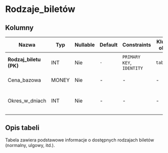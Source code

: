 # Rodzaje_biletów

## Kolumny

| Nazwa                  | Typ   | Nullable | Default | Constraints               | Klucze obce | Opis                                |
| ---------------------- | ----- | -------- | ------- | ------------------------- | ----------- | ----------------------------------- |
| **Rodzaj_biletu (PK)** | INT   | Nie      | `-`     | `PRIMARY KEY`, `IDENTITY` | `tab2.ID`   | Typ biletu (normalny, ulgowy, itd.) |
| Cena_bazowa            | MONEY | Nie      | -       | -                         | -           | Podstawowa cena biletu              |
| Okres_w_dniach         | INT   | Nie      | -       | -                         | -           | Okres ważności biletu w dniach      |

## Opis tabeli

Tabela zawiera podstawowe informacje o dostępnych rodzajach biletów (normalny, ulgowy, itd.).
